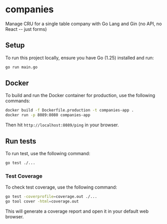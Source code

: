 # companies

Manage CRU for a single table company with Go Lang and Gin (no API, no React -- just forms)

## Setup

To run this project locally, ensure you have Go  (1.25) installed and run:

```bash
go run main.go
```

## Docker

To build and run the Docker container for production, use the following commands:

```bash
docker build -f Dockerfile.production -t companies-app .
docker run -p 8089:8080 companies-app
```

Then hit `http://localhost:8089/ping` in your browser.

## Run tests

To run test, use the following command:

```bash
go test ./...
```
### Test Coverage

To check test coverage, use the following command:

```bash
go test -coverprofile=coverage.out ./...
go tool cover -html=coverage.out
```
This will generate a coverage report and open it in your default web browser.
